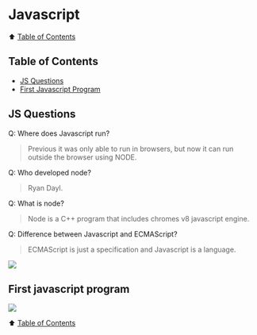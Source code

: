 # Javascript

⬆️ [Table of Contents](#table-of-contents)

## Table of Contents

- [JS Questions](#js-questions)
- [First Javascript Program](#first-javascript-program)
  <!-- Table of Contents -->

## JS Questions

Q: Where does Javascript run?

> Previous it was only able to run in browsers, but now it can run outside the browser using NODE.

Q: Who developed node?

> Ryan Dayl.

Q: What is node?

> Node is a C++ program that includes chromes v8 javascript engine.

Q: Difference between Javascript and ECMAScript?

> ECMAScript is just a specification and Javascript is a language.

<img src="https://i.imgur.com/dm8xwYN.png" />

## First javascript program

<img src="https://i.imgur.com/JFjhN8b.png" />

⬆️ [Table of Contents](#table-of-contents)
